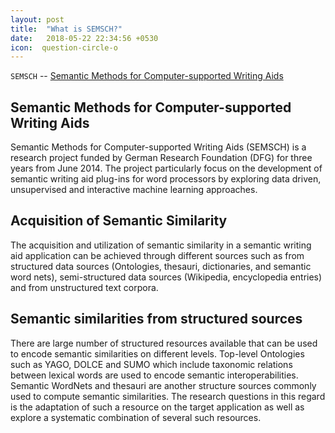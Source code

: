 ```yaml
---
layout: post
title:  "What is SEMSCH?"
date:   2018-05-22 22:34:56 +0530
icon:  question-circle-o
---
```




``SEMSCH`` -- [Semantic Methods for Computer-supported Writing Aids](https://www.inf.uni-hamburg.de/en/inst/ab/lt/research/semsch.html)


## Semantic Methods for Computer-supported Writing Aids

Semantic Methods for Computer-supported Writing Aids (SEMSCH) is a research project funded by German Research Foundation (DFG) for three years from June 2014. The project particularly focus on the development of semantic writing aid plug-ins for word processors by exploring data driven, unsupervised and interactive machine learning approaches.

## Acquisition of Semantic Similarity

The acquisition and utilization of semantic similarity in a semantic writing aid application can be achieved through different sources such as from structured data sources (Ontologies, thesauri, dictionaries, and semantic word nets), semi-structured data sources (Wikipedia, encyclopedia entries) and from unstructured text corpora.


## Semantic similarities from structured sources

There are large number of structured resources available that can be used to encode semantic similarities on different levels. Top-level Ontologies such as YAGO, DOLCE and SUMO which include taxonomic relations between lexical words are used to encode semantic interoperabilities. Semantic WordNets and thesauri are another structure sources commonly used to compute semantic similarities. The research questions in this regard is the adaptation of such a resource on the target application as well as explore a systematic combination of several such resources.

